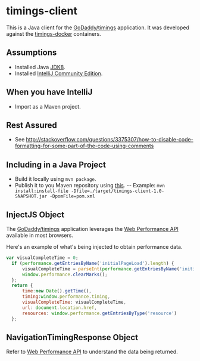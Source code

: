 # timings-client

This is a Java client for the [GoDaddy/timings](https://github.com/godaddy/timings) application. It was developed against the [timings-docker](https://github.com/Verkurkie/timings-docker) containers.

## Assumptions
- Installed Java [JDK8](http://www.oracle.com/technetwork/java/javase/downloads/index.html).
- Installed [IntelliJ Community Edition](https://www.jetbrains.com/idea/).

## When you have IntelliJ
- Import as a Maven project.

## Rest Assured
- See http://stackoverflow.com/questions/3375307/how-to-disable-code-formatting-for-some-part-of-the-code-using-comments

## Including in a Java Project
- Build it locally using `mvn package`.
- Publish it to you Maven repository using [this](https://maven.apache.org/guides/mini/guide-3rd-party-jars-local.html).
-- Example: `mvn install:install-file -Dfile=./target/timings-client-1.0-SNAPSHOT.jar -DpomFile=pom.xml`

## InjectJS Object

The [GoDaddy/timings](https://github.com/godaddy/timings) application leverages the [Web Performance API](https://developer.mozilla.org/en-US/docs/Web/API/Performance) available in most browsers.

Here's an example of what's being injected to obtain performance data.
```javascript
var visualCompleteTime = 0;
  if (performance.getEntriesByName('initialPageLoad').length) {
      visualCompleteTime = parseInt(performance.getEntriesByName('initialPageLoad')[0].startTime);
      window.performance.clearMarks();
  };
  return {
      time:new Date().getTime(),
      timing:window.performance.timing,
      visualCompleteTime: visualCompleteTime,
      url: document.location.href,
      resources: window.performance.getEntriesByType('resource')
  };
```

## NavigationTimingResponse Object

Refer to [Web Performance API](https://developer.mozilla.org/en-US/docs/Web/API/PerformanceTiming) to understand the data being returned.